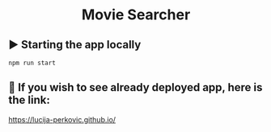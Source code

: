 <h1 align="center">
  Movie Searcher
</h1>

## :arrow_forward: Starting the app locally
```
npm run start
```

## :tada: If you wish to see already deployed app, here is the link:
https://lucija-perkovic.github.io/
